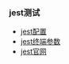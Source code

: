 
### jest测试
- [jest配置](/jest.md)  
- [jest终端参数](/jest--.md) 
- [jest官网](https://jestjs.io/docs/zh-Hans/cli) 
